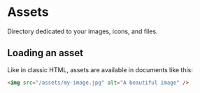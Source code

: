 # Assets

Directory dedicated to your images, icons, and files.

## Loading an asset

Like in classic HTML, assets are available in documents like this:

```html
<img src="/assets/my-image.jpg" alt="A beautiful image" />
```

